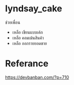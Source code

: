 # lyndsay_cake
ช่วยเพื่อน

- เหลือ เขียนแบบเค้ก
- เหลือ คอมเม้นสินค้า
- เหลือ ออกรายยอดขาย

# Referance
https://devbanban.com/?p=710
